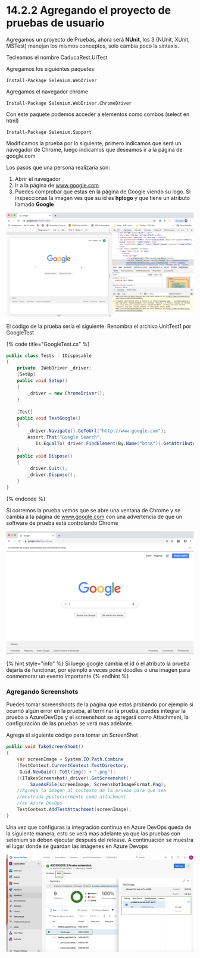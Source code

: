 # 14.2.2 Agregando el proyecto de pruebas de usuario

Agregamos un proyecto de Pruebas, ahora será **NUnit**, los 3  (NUnit, XUnit, MSTest) manejan los mismos conceptos, solo cambia poco la sintaxis.

Tecleamos el nombre CaducaRest.UITest

Agregamos los siguientes paquetes:

```
Install-Package Selenium.WebDriver
```

Agregamos el navegador chrome

```
Install-Package Selenium.WebDriver.ChromeDriver
```

Con este paquete podemos acceder a elementos como combos (select en html)

```
Install-Package Selenium.Support
```

Modificamos la prueba por lo siguiente, primero indicamos que será un navegador de Chrome, luego indicamos que deseamos ir a la página de google.com

Los pasos que una persona realizaría son:

1. Abrir el navegador
2. Ir a la página de www.google.com
3. Puedes comprobar que estas en la página de Google viendo su logo. Si inspeccionas la imagen ves que su id es **hplogo** y que tiene un atributo llamado **Google**

![](<../../.gitbook/assets/image (281).png>)

El código de la prueba sería el siguiente. Renombra el archivo UnitTest1 por GoogleTest&#x20;

{% code title="GoogleTest.cs" %}
```csharp
public class Tests : IDisposable
{
    private  IWebDriver _driver;
    [SetUp]
    public void Setup()
    {
        _driver = new ChromeDriver();
    }
  
    [Test]
    public void TestGoogle()
    {
        _driver.Navigate().GoToUrl("http://www.google.com");
        Assert.That("Google Search", 
           Is.EqualTo(_driver.FindElement(By.Name("btnK")).GetAttribute("value")));
    }
    public void Dispose()
    {
        _driver.Quit();
        _driver.Dispose();
    }
}

```
{% endcode %}

Si corremos la prueba vemos que se abre una ventana de Chrome y se cambia a la página de www.google.com con una advertencia de que un software de prueba está controlando Chrome

![](<../../.gitbook/assets/image (275).png>)

{% hint style="info" %}
Si luego google cambia el id o el atributo la prueba dejaría de funcionar, por ejemplo a veces pone doodles o una imagen para conmemorar un evento importante
{% endhint %}

### Agregando Screenshots

Puedes tomar screenshoots de la página que estas probando por ejemplo si ocurrió algún error en la prueba, al terminar la prueba, puedes integrar la prueba a AzureDevOps y el screenshoot se agregará como Attachment, la configuración de las pruebas se verá mas adelante.

Agrega el siguiente código para tomar un ScreenShot

```csharp
public void TakeScreenShoot()
{
    var screenImage = System.IO.Path.Combine
    (TestContext.CurrentContext.TestDirectory, 
     Guid.NewGuid().ToString() + ".png");       
    ((ITakesScreenshot)_driver).GetScreenshot()
        .SaveAsFile(screenImage, ScreenshotImageFormat.Png);
    //Agrega la imagen al contexto de la prueba para que sea
    //mostrada posteriormente como attachment
    //en Azure DevOps
    TestContext.AddTestAttachment(screenImage);
}
```

Una vez que configuras la integración continua en Azure DevOps queda de la siguiente manera, esto se verá mas adelante ya que las pruebas con selenium se deben ejecutar después del release. A continuación se muestra el lugar donde se guardan las imágenes en Azure Devops

![](<../../.gitbook/assets/image (293).png>)
